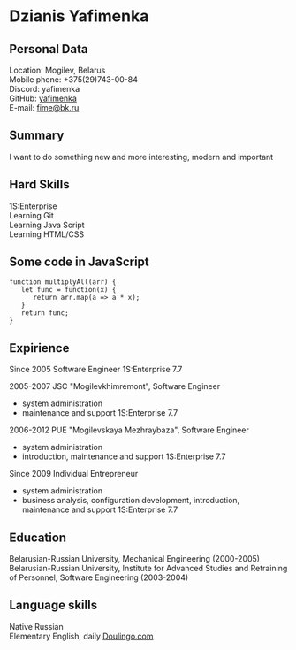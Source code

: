 # Dzianis Yafimenka

## Personal Data
  Location: Mogilev, Belarus  
  Mobile phone: +375(29)743-00-84  
  Discord: yafimenka  
  GitHub: [yafimenka](https://github.com/yafimenka/)  
  E-mail: fime@bk.ru  

## Summary
  I want to do something new and more interesting, modern and important
	
## Hard Skills
  1S:Enterprise  
  Learning Git  
  Learning Java Script  
  Learning HTML/CSS  
	
## Some code in JavaScript

```
function multiplyAll(arr) {
   let func = function(x) {
      return arr.map(a => a * x);
   }
   return func;
}
```
	
## Expirience
Since 2005 Software Engineer 1S:Enterprise 7.7  

2005-2007 JSC "Mogilevkhimremont", Software Engineer  
* system administration  
* maintenance and support 1S:Enterprise 7.7  

2006-2012 PUE "Mogilevskaya Mezhraybaza", Software Engineer  
* system administration  
* introduction, maintenance and support 1S:Enterprise 7.7  

Since 2009 Individual Entrepreneur  
* system administration  
* business analysis, configuration development, introduction, maintenance and support 1S:Enterprise 7.7  

## Education
  Belarusian-Russian University, Mechanical Engineering (2000-2005)  
  Belarusian-Russian University, Institute for Advanced Studies and Retraining of Personnel, Software Engineering (2003-2004)  

## Language skills
  Native Russian  
  Elementary English, daily [Doulingo.com](https://www.duolingo.com)  
